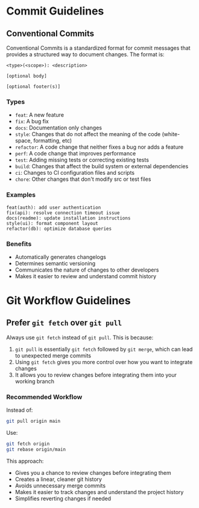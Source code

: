 # Commit Guidelines

## Conventional Commits

Conventional Commits is a standardized format for commit messages that provides a structured way to document changes. The format is:

```
<type>(<scope>): <description>

[optional body]

[optional footer(s)]
```

### Types
- `feat`: A new feature
- `fix`: A bug fix
- `docs`: Documentation only changes
- `style`: Changes that do not affect the meaning of the code (white-space, formatting, etc)
- `refactor`: A code change that neither fixes a bug nor adds a feature
- `perf`: A code change that improves performance
- `test`: Adding missing tests or correcting existing tests
- `build`: Changes that affect the build system or external dependencies
- `ci`: Changes to CI configuration files and scripts
- `chore`: Other changes that don't modify src or test files

### Examples
```
feat(auth): add user authentication
fix(api): resolve connection timeout issue
docs(readme): update installation instructions
style(ui): format component layout
refactor(db): optimize database queries
```

### Benefits
- Automatically generates changelogs
- Determines semantic versioning
- Communicates the nature of changes to other developers
- Makes it easier to review and understand commit history 

# Git Workflow Guidelines

## Prefer `git fetch` over `git pull`

Always use `git fetch` instead of `git pull`. This is because:

1. `git pull` is essentially `git fetch` followed by `git merge`, which can lead to unexpected merge commits
2. Using `git fetch` gives you more control over how you want to integrate changes
3. It allows you to review changes before integrating them into your working branch

### Recommended Workflow

Instead of:
```bash
git pull origin main
```

Use:
```bash
git fetch origin
git rebase origin/main
```

This approach:
- Gives you a chance to review changes before integrating them
- Creates a linear, cleaner git history
- Avoids unnecessary merge commits
- Makes it easier to track changes and understand the project history
- Simplifies reverting changes if needed 